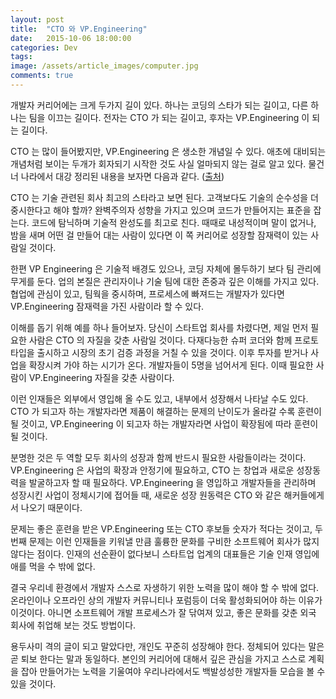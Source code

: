```yaml
---
layout: post
title:  "CTO 와 VP.Engineering"
date:   2015-10-06 18:00:00
categories: Dev
tags: 
image: /assets/article_images/computer.jpg
comments: true
---
```


개발자 커리어에는 크게 두가지 길이 있다. 하나는 코딩의 스타가 되는 길이고, 다른 하나는 팀을 이끄는 길이다. 전자는 CTO 가 되는 길이고, 후자는 VP.Engineering 이 되는 길이다.

CTO 는 많이 들어봤지만, VP.Engineering 은 생소한 개념일 수 있다. 애초에 대비되는 개념처럼 보이는 두개가 회자되기 시작한 것도 사실 얼마되지 않는 걸로 알고 있다. 물건너 나라에서 대강 정리된 내용을 보자면 다음과 같다. ([출처](http://www.bothsidesofthetable.com/want-to-know-difference-between-a-cto-and-a-vp-of-engineering/))

CTO 는 기술 관련된 회사 최고의 스타라고 보면 된다. 고객보다도 기술의 순수성을 더 중시한다고 해야 할까? 완벽주의자 성향을 가지고 있으며 코드가 만들어지는 표준을 잡는다. 코드에 탐닉하며 기술적 완성도를 최고로 친다. 때때로 내성적이며 말이 없거나, 밤을 새며 어떤 걸 만들어 대는 사람이 있다면 이 쪽 커리어로 성장할 잠재력이 있는 사람일 것이다.

한편 VP Engineering 은 기술적 배경도 있으나, 코딩 자체에 몰두하기 보다 팀 관리에 무게를 둔다. 업의 본질은 관리자이나 기술 팀에 대한 존중과 깊은 이해를 가지고 있다. 협업에 관심이 있고, 팀웍을 중시하며, 프로세스에 빠져드는 개발자가 있다면 VP.Engineering 잠재력을 가진 사람이라 할 수 있다.

이해를 돕기 위해 예를 하나 들어보자. 당신이 스타트업 회사를 차렸다면, 제일 먼저 필요한 사람은 CTO 의 자질을 갖춘 사람일 것이다. 다재다능한 슈퍼 코더와 함께 프로토타입을 출시하고 시장의 초기 검증 과정을 거칠 수 있을 것이다. 이후 투자를 받거나 사업을 확장시켜 가야 하는 시기가 온다. 개발자들이 5명을 넘어서게 된다. 이때 필요한 사람이 VP.Engineering 자질을 갖춘 사람이다.

이런 인재들은 외부에서 영입해 올 수도 있고, 내부에서 성장해서 나타날 수도 있다. CTO 가 되고자 하는 개발자라면 제품이 해결하는 문제의 난이도가 올라갈 수록 훈련이 될 것이고, VP.Engineering 이 되고자 하는 개발자라면 사업이 확장됨에 따라 훈련이 될 것이다.

분명한 것은 두 역할 모두 회사의 성장과 함께 반드시 필요한 사람들이라는 것이다. VP.Engineering 은 사업의 확장과 안정기에 필요하고, CTO 는 창업과 새로운 성장동력을 발굴하고자 할 때 필요하다. VP.Engineering 을 영입하고 개발자들을 관리하며 성장시킨 사업이 정체시기에 접어들 때, 새로운 성장 원동력은 CTO 와 같은 해커들에게서 나오기 때문이다. 

문제는 좋은 훈련을 받은 VP.Engineering 또는 CTO 후보들 숫자가 적다는 것이고, 두번째 문제는 이런 인재들을 키워낼 만큼 훌륭한 문화를 구비한 소프트웨어 회사가 많지 않다는 점이다. 인재의 선순환이 없다보니 스타트업 업계의 대표들은 기술 인재 영입에 애를 먹을 수 밖에 없다.

결국 우리네 환경에서 개발자 스스로 자생하기 위한 노력을 많이 해야 할 수 밖에 없다. 온라인이나 오프라인 상의 개발자 커뮤니티나 포럼등이 더욱 활성화되어야 하는 이유가 이것이다. 아니면 소프트웨어 개발 프로세스가 잘 닦여져 있고, 좋은 문화를 갖춘 외국 회사에 취업해 보는 것도 방법이다.

용두사미 격의 글이 되고 말았다만, 개인도 꾸준히 성장해야 한다. 정체되어 있다는 말은 곧 퇴보 한다는 말과 동일하다. 본인의 커리어에 대해서 깊은 관심을 가지고 스스로 계획을 잡아 만들어가는 노력을 기울여야 우리나라에서도 백발성성한 개발자들 모습을 볼 수 있을 것이다.

